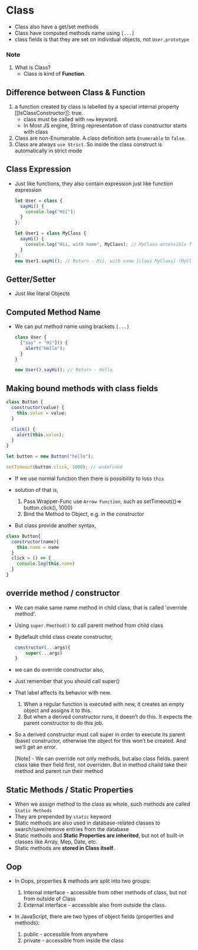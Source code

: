 # Class

- Class also have a get/set methods
- Class have computed methods name using `[...]`
- class fields is that they are set on individual objects, not `User.prototype`

### Note

1. What is Class?
   - Class is kind of **Function**.

## Difference between Class & Function

1. a function created by class is labelled by a special internal property [[IsClassConstructor]]: true.
   - class must be called with `new` keyword.
   - In Most JS engine, String representation of class constructor starts with class
2. Class are non-Enumerable. A class definition sets `Enumerable` to `false`.
3. Class are always `use Strict`. So inside the class construct is automatically in strict mode

## Class Expression

- Just like functions, they also contain expression just like function expression

  ```js
  let User = class {
    sayHi() {
      console.log("Hii");
    }
  };

  let User1 = class MyClass {
    sayHi() {
      console.log("Hii, with name", MyClass); // MyClass accessible from inside only
    }
  };
  new User1.sayHi(); // Return - Hii, with name [class MyClass] (MyClass definition)
  ```

## Getter/Setter

- Just like literal Objects

## Computed Method Name

- We can put method name using brackets `[...]`

  ```js
  class User {
    ["say" + "Hi"]() {
      alert("Hello");
    }
  }

  new User().sayHi(); // Return - Hello
  ```

##

## Making bound methods with class fields

  ```js
  class Button {
    constructor(value) {
      this.value = value;
    }

    click() {
      alert(this.value);
    }
  }

  let button = new Button("hello");

  setTimeout(button.click, 1000); // undefined
  ```

- If we use normal function then there is possibility to loss `this`
- solution of that is,
  1. Pass Wrapper-Func use `Arrow Function`, such as setTimeout(()=> button.click(), 1000)
  2. Bind the Method to Object, e.g. in the constructor

- But class provide another syntax,

```js
class Button{
  constructor(name){
    this.name = name
  }
  click = () => {
    console.log(this.name)
  }
}
```

## override method / constructor

- We can make same name method in child class, that is called 'override method'.
- Using `super.Pmethod()` to call parent method from child class
- Bydefault child class create constructor,

  ```js
  constructor(...args){
      super(...args)
  }
  ```

- we can do override constructor also,
- Just remember that you should call super()
- That label affects its behavior with new.

  1. When a regular function is executed with new, it creates an empty object and assigns it to this.
  2. But when a derived constructor runs, it doesn’t do this. It expects the parent constructor to do this job.

- So a derived constructor must call super in order to execute its parent (base) constructor, otherwise the object for this won’t be created. And we’ll get an error.

  [Note] - We can override not only methods, but also class fields. parent class take their field first, not overriden. But in method chaild take their method and parent run their method

## Static Methods / Static Properties

- When we assign method to the class as whole, such methods are called `Static Methods`
- They are prepended by `static` keyword
- Static methods are also used in database-related classes to search/save/remove entries from the database
- Static methods and **Static Properties are inherited**, but not of built-in classes like Array, Mep, Date, etc.
- Static methods are **stored in Class itself**.

## Oop

- In Oops, properties & methods are split into two groups:

  1. Internal interface - accessible from other methods of class, but not from outside of Class
  2. External interface - accessible also from outside the class.

- In JavaScript, there are two types of object fields (properties and methods):
  1. public - accessible from anywhere
  2. private - accessible from inside the class
